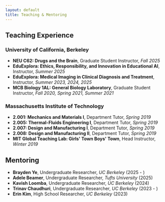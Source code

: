 ```yaml
---
layout: default
title: Teaching & Mentoring
---
```


## Teaching Experience

### University of California, Berkeley
- **NEU C62: Drugs and the Brain**, Graduate Student Instructor, *Fall 2025*
- **EduExplora: Ethics, Responsibility, and Innovation in Educational AI**, Instructor, *Summer 2025*
- **EduExplora: Medical Imaging in Clinical Diagnosis and Treatment**, Instructor, *Summer 2023, 2024, 2025*
- **MCB Biology 1AL: General Biology Laboratory**, Graduate Student Instructor, *Fall 2020, Spring 2021, Summer 2021*

### Massachusetts Institute of Technology
- **2.001: Mechanics and Materials I**, Department Tutor, *Spring 2019*
- **2.005: Thermal-Fluids Engineering I**, Department Tutor, *Spring 2019*
- **2.007: Design and Manufacturing I**, Department Tutor, *Spring 2019*
- **2.008: Design and Manufacturing II**, Department Tutor, *Spring 2019*
- **MIT Global Teaching Lab: Girls' Town Boys' Town**, Head Instructor, *Winter 2019*

## Mentoring
- **Brayden Ye**, Undergraduate Researcher, *UC Berkeley* (2025 - )
- **Adele Beamer**, Undergraduate Researcher, *Tufts University* (2025)
- **Kavish Loomba**, Undergraduate Researcher, *UC Berkeley* (2024)
- **Trinav Chaudhuri**, Undergraduate Researcher, *UC Berkeley* (2023 - )
- **Erin Kim**, High School Researcher, *UC Berkeley* (2023)
